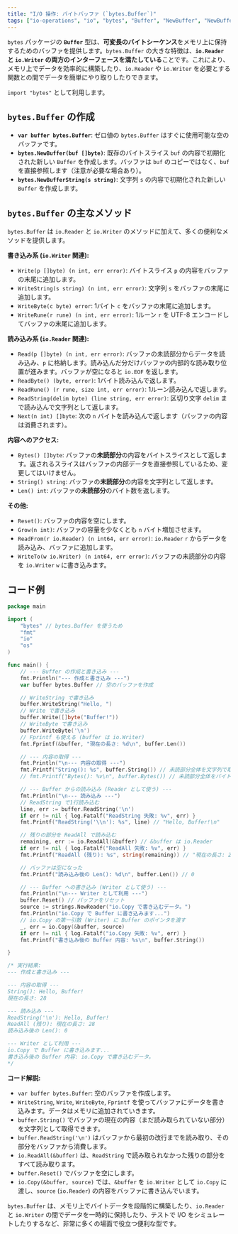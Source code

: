 ```yaml
---
title: "I/O 操作: バイトバッファ (`bytes.Buffer`)"
tags: ["io-operations", "io", "bytes", "Buffer", "NewBuffer", "NewBufferString", "Reader", "Writer", "メモリ", "バッファ"]
---
```


`bytes` パッケージの **`Buffer`** 型は、**可変長のバイトシーケンス**をメモリ上に保持するためのバッファを提供します。`bytes.Buffer` の大きな特徴は、**`io.Reader` と `io.Writer` の両方のインターフェースを満たしている**ことです。これにより、メモリ上でデータを効率的に構築したり、`io.Reader` や `io.Writer` を必要とする関数との間でデータを簡単にやり取りしたりできます。

`import "bytes"` として利用します。

## `bytes.Buffer` の作成

*   **`var buffer bytes.Buffer`**: ゼロ値の `bytes.Buffer` はすぐに使用可能な空のバッファです。
*   **`bytes.NewBuffer(buf []byte)`**: 既存のバイトスライス `buf` の内容で初期化された新しい `Buffer` を作成します。バッファは `buf` のコピーではなく、`buf` を直接参照します（注意が必要な場合あり）。
*   **`bytes.NewBufferString(s string)`**: 文字列 `s` の内容で初期化された新しい `Buffer` を作成します。

## `bytes.Buffer` の主なメソッド

`bytes.Buffer` は `io.Reader` と `io.Writer` のメソッドに加えて、多くの便利なメソッドを提供します。

**書き込み系 (`io.Writer` 関連):**

*   `Write(p []byte) (n int, err error)`: バイトスライス `p` の内容をバッファの末尾に追加します。
*   `WriteString(s string) (n int, err error)`: 文字列 `s` をバッファの末尾に追加します。
*   `WriteByte(c byte) error`: 1バイト `c` をバッファの末尾に追加します。
*   `WriteRune(r rune) (n int, err error)`: 1ルーン `r` を UTF-8 エンコードしてバッファの末尾に追加します。

**読み込み系 (`io.Reader` 関連):**

*   `Read(p []byte) (n int, err error)`: バッファの未読部分からデータを読み込み、`p` に格納します。読み込んだ分だけバッファの内部的な読み取り位置が進みます。バッファが空になると `io.EOF` を返します。
*   `ReadByte() (byte, error)`: 1バイト読み込んで返します。
*   `ReadRune() (r rune, size int, err error)`: 1ルーン読み込んで返します。
*   `ReadString(delim byte) (line string, err error)`: 区切り文字 `delim` まで読み込んで文字列として返します。
*   `Next(n int) []byte`: 次の `n` バイトを読み込んで返します（バッファの内容は消費されます）。

**内容へのアクセス:**

*   `Bytes() []byte`: バッファの**未読部分**の内容をバイトスライスとして返します。返されるスライスはバッファの内部データを直接参照しているため、変更してはいけません。
*   `String() string`: バッファの**未読部分**の内容を文字列として返します。
*   `Len() int`: バッファの**未読部分**のバイト数を返します。

**その他:**

*   `Reset()`: バッファの内容を空にします。
*   `Grow(n int)`: バッファの容量を少なくとも `n` バイト増加させます。
*   `ReadFrom(r io.Reader) (n int64, err error)`: `io.Reader` `r` からデータを読み込み、バッファに追加します。
*   `WriteTo(w io.Writer) (n int64, err error)`: バッファの未読部分の内容を `io.Writer` `w` に書き込みます。

## コード例

```go title="bytes.Buffer の使用例"
package main

import (
	"bytes" // bytes.Buffer を使うため
	"fmt"
	"io"
	"os"
)

func main() {
	// --- Buffer の作成と書き込み ---
	fmt.Println("--- 作成と書き込み ---")
	var buffer bytes.Buffer // 空のバッファを作成

	// WriteString で書き込み
	buffer.WriteString("Hello, ")
	// Write で書き込み
	buffer.Write([]byte("Buffer!"))
	// WriteByte で書き込み
	buffer.WriteByte('\n')
	// Fprintf も使える (buffer は io.Writer)
	fmt.Fprintf(&buffer, "現在の長さ: %d\n", buffer.Len())

	// --- 内容の取得 ---
	fmt.Println("\n--- 内容の取得 ---")
	fmt.Printf("String(): %s", buffer.String()) // 未読部分全体を文字列で取得
	// fmt.Printf("Bytes(): %v\n", buffer.Bytes()) // 未読部分全体をバイトスライスで取得

	// --- Buffer からの読み込み (Reader として使う) ---
	fmt.Println("\n--- 読み込み ---")
	// ReadString で1行読み込む
	line, err := buffer.ReadString('\n')
	if err != nil { log.Fatalf("ReadString 失敗: %v", err) }
	fmt.Printf("ReadString('\\n'): %s", line) // "Hello, Buffer!\n"

	// 残りの部分を ReadAll で読み込む
	remaining, err := io.ReadAll(&buffer) // &buffer は io.Reader
	if err != nil { log.Fatalf("ReadAll 失敗: %v", err) }
	fmt.Printf("ReadAll (残り): %s", string(remaining)) // "現在の長さ: 28\n"

	// バッファは空になった
	fmt.Printf("読み込み後の Len(): %d\n", buffer.Len()) // 0

	// --- Buffer への書き込み (Writer として使う) ---
	fmt.Println("\n--- Writer として利用 ---")
	buffer.Reset() // バッファをリセット
	source := strings.NewReader("io.Copy で書き込むデータ。")
	fmt.Println("io.Copy で Buffer に書き込みます...")
	// io.Copy の第一引数 (Writer) に Buffer のポインタを渡す
	_, err = io.Copy(&buffer, source)
	if err != nil { log.Fatalf("io.Copy 失敗: %v", err) }
	fmt.Printf("書き込み後の Buffer 内容: %s\n", buffer.String())

}

/* 実行結果:
--- 作成と書き込み ---

--- 内容の取得 ---
String(): Hello, Buffer!
現在の長さ: 28

--- 読み込み ---
ReadString('\n'): Hello, Buffer!
ReadAll (残り): 現在の長さ: 28
読み込み後の Len(): 0

--- Writer として利用 ---
io.Copy で Buffer に書き込みます...
書き込み後の Buffer 内容: io.Copy で書き込むデータ。
*/
```

**コード解説:**

*   `var buffer bytes.Buffer`: 空のバッファを作成します。
*   `WriteString`, `Write`, `WriteByte`, `Fprintf` を使ってバッファにデータを書き込みます。データはメモリに追加されていきます。
*   `buffer.String()` でバッファの現在の内容（まだ読み取られていない部分）を文字列として取得できます。
*   `buffer.ReadString('\n')` はバッファから最初の改行までを読み取り、その部分をバッファから消費します。
*   `io.ReadAll(&buffer)` は、`ReadString` で読み取られなかった残りの部分をすべて読み取ります。
*   `buffer.Reset()` でバッファを空にします。
*   `io.Copy(&buffer, source)` では、`&buffer` を `io.Writer` として `io.Copy` に渡し、`source` (`io.Reader`) の内容をバッファに書き込んでいます。

`bytes.Buffer` は、メモリ上でバイトデータを段階的に構築したり、`io.Reader` と `io.Writer` の間でデータを一時的に保持したり、テストで I/O をシミュレートしたりするなど、非常に多くの場面で役立つ便利な型です。